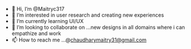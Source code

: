 - 👋 Hi, I’m @Maitryc317
- 👀 I’m interested in user research and creating new experiences
- 🌱 I’m currently learning UI/UX
- 💞️ I’m looking to collaborate on ...new designs in all domains where i can empathize and work
- 📫 How to reach me ...@chaudharymaitry31@gmail.com

<!---
Maitryc317/Maitryc317 is a ✨ special ✨ repository because its `README.md` (this file) appears on your GitHub profile.
You can click the Preview link to take a look at your changes.
--->
